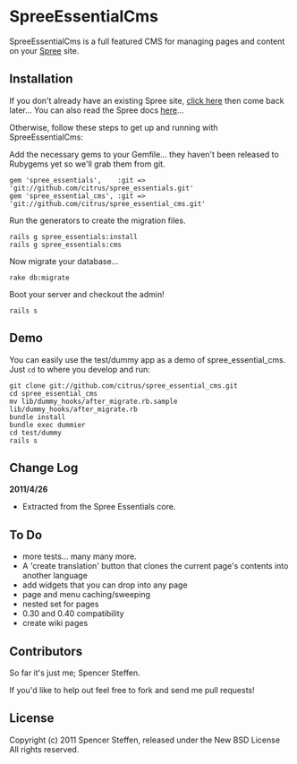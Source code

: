 SpreeEssentialCms
=================

SpreeEssentialCms is a full featured CMS for managing pages and content on your [Spree](http://spreecommerce.com) site.


Installation
------------

If you don't already have an existing Spree site, [click here](https://gist.github.com/946719) then come back later... You can also read the Spree docs [here](http://spreecommerce.com/documentation/getting_started.html)...

Otherwise, follow these steps to get up and running with SpreeEssentialCms:

Add the necessary gems to your Gemfile... they haven't been released to Rubygems yet so we'll grab them from git.

    gem 'spree_essentials',    :git => 'git://github.com/citrus/spree_essentials.git'
    gem 'spree_essential_cms', :git => 'git://github.com/citrus/spree_essential_cms.git'

Run the generators to create the migration files.

    rails g spree_essentials:install
    rails g spree_essentials:cms

Now migrate your database...

    rake db:migrate
    
Boot your server and checkout the admin!

    rails s
    
    
Demo
----

You can easily use the test/dummy app as a demo of spree_essential_cms. Just `cd` to where you develop and run:
    
    git clone git://github.com/citrus/spree_essential_cms.git
    cd spree_essential_cms
    mv lib/dummy_hooks/after_migrate.rb.sample lib/dummy_hooks/after_migrate.rb
    bundle install
    bundle exec dummier
    cd test/dummy
    rails s
    

Change Log
----------

**2011/4/26**

* Extracted from the Spree Essentials core.


To Do
-----

* more tests... many many more.
* A 'create translation' button that clones the current page's contents into another language
* add widgets that you can drop into any page
* page and menu caching/sweeping
* nested set for pages
* 0.30 and 0.40 compatibility
* create wiki pages


Contributors
------------

So far it's just me; Spencer Steffen. 

If you'd like to help out feel free to fork and send me pull requests!


License
-------

Copyright (c) 2011 Spencer Steffen, released under the New BSD License All rights reserved.